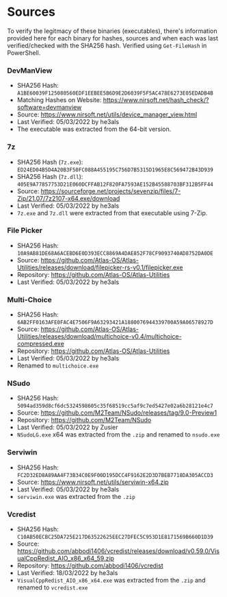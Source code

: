 # Sources
To verify the legitmacy of these binaries (executables), there's information provided here for each binary for hashes, sources and when each was last verified/checked with the SHA256 hash. Verified using `Get-FileHash` in PowerShell. 

### DevManView
- SHA256 Hash: `A1BE60039F125080560EDF1EEBEE5B6D9E2D6039F5F5AC478E6273E05EDADB4B`
- Matching Hashes on Website: https://www.nirsoft.net/hash_check/?software=devmanview
- Source: https://www.nirsoft.net/utils/device_manager_view.html
- Last Verified: 05/03/2022 by he3als
- The executable was extracted from the 64-bit version.

### 7z
- SHA256 Hash (`7z.exe`): `ED24ED04B5D4A20B3F50FC088A455195C756D7B5315D1965E8C569472B43D939`
- SHA256 Hash (`7z.dll`): `405E9A77857753D21E060DCFFAB12F820FA7593AE152B45588703BF312B5FF44`
- Source: https://sourceforge.net/projects/sevenzip/files/7-Zip/21.07/7z2107-x64.exe/download
- Last Verified: 05/03/2022 by he3als
- `7z.exe` and `7z.dll` were extracted from that executable using 7-Zip.

### File Picker
- SHA256 Hash: `10A9AB81DE68A6ACEBD6E0D393ECC8869A4DAE852F78CF9093740AD8752DA0DE`
- Source: https://github.com/Atlas-OS/Atlas-Utilities/releases/download/filepicker-rs-v0.1/filepicker.exe
- Repository: https://github.com/Atlas-OS/Atlas-Utilities
- Last Verified: 05/03/2022 by he3als

### Multi-Choice
- SHA256 Hash: `6AB2FF0163AFE0FAC4E7506F9A63293421A1880076944339700A59A06578927D`
- Source: https://github.com/Atlas-OS/Atlas-Utilities/releases/download/multichoice-v0.4/multichoice-compressed.exe
- Repository: https://github.com/Atlas-OS/Atlas-Utilities
- Last Verified: 05/03/2022 by he3als
- Renamed to `multichoice.exe`

### NSudo
- SHA256 Hash: `5094ad359d8cf6dc5324598605c35f68519cc5af9c7ed5427e02a6b28121e4c7`
- Source: https://github.com/M2Team/NSudo/releases/tag/9.0-Preview1
- Repository: https://github.com/M2Team/NSudo
- Last Verified: 05/03/2022 by Zusier
- `NSudoLG.exe` x64 was extracted from the `.zip` and renamed to `nsudo.exe`

### Serviwin
- SHA256 Hash: `FC2D32ED8A89AA4F73B34C0E9F00D195DCC4F9162E2D3D7BEB7718DA305ACCD3`
- Source: https://www.nirsoft.net/utils/serviwin-x64.zip
- Last Verified: 05/03/2022 by he3als
- `serviwin.exe` was extracted from the `.zip`

### Vcredist
- SHA256 Hash: `C10AB50ECBC25DA725E217D63522625EEC27DFEC5C953D1E8171569B660D1D39`
- Source: https://github.com/abbodi1406/vcredist/releases/download/v0.59.0/VisualCppRedist_AIO_x86_x64_59.zip
- Repository: https://github.com/abbodi1406/vcredist
- Last Verified: 18/03/2022 by he3als
- `VisualCppRedist_AIO_x86_x64.exe` was extracted from the `.zip` and renamed to `vcredist.exe`
